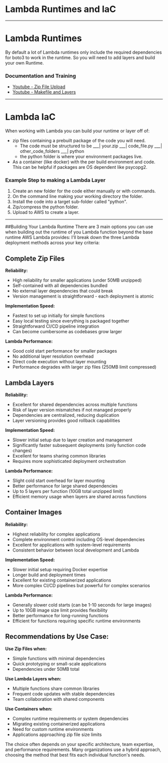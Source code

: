 # Lambda Runtimes and IaC

---
# Lambda Runtimes
By default a lot of Lambda runtimes only include the required dependencies for boto3 to work in the runtime. So you will need to add layers and build your own Runtime.

### Documentation and Training
- [Youtube - Zip File Upload](https://www.youtube.com/watch?v=iluJFDUh-ck)
- [Youtube - Makefile and Layers](https://www.youtube.com/watch?v=j3C6iYnY-1w)


---
# Lambda IaC
When working with Lambda you can build your runtime or layer off of:
- zip files containing a prebuilt package of the code you will need.
  - The code must be structured to be
    ___| your.zip
      ___| code_file.py
      ___| other_code_folders
      ___| python
  - the python folder is where your environment packages live.
- As a container (like docker) with the per build environment and code. This can be helpful if packages are OS dependent like psycopg2.

### Example Step to making a Lambda Layer
1. Create an new folder for the code either manually or with commands.
2. On the command line making your working directory the folder.
3. Install the code into a target sub-folder called "python".
4. Zip/compress the python folder.
5. Upload to AWS to create a layer.

---
##Building Your Lambda Runtime
There are 3 main options you can use when building out the runtime of you Lambda function beyond the base runtime AWS Lambda provides:
I'll break down the three Lambda deployment methods across your key criteria:

## **Complete Zip Files**

**Reliability:**
- High reliability for smaller applications (under 50MB unzipped)
- Self-contained with all dependencies bundled
- No external layer dependencies that could break
- Version management is straightforward - each deployment is atomic

**Implementation Speed:**
- Fastest to set up initially for simple functions
- Easy local testing since everything is packaged together
- Straightforward CI/CD pipeline integration
- Can become cumbersome as codebases grow larger

**Lambda Performance:**
- Good cold start performance for smaller packages
- No additional layer resolution overhead
- Direct code execution without layer mounting
- Performance degrades with larger zip files (250MB limit compressed)

## **Lambda Layers**

**Reliability:**
- Excellent for shared dependencies across multiple functions
- Risk of layer version mismatches if not managed properly
- Dependencies are centralized, reducing duplication
- Layer versioning provides good rollback capabilities

**Implementation Speed:**
- Slower initial setup due to layer creation and management
- Significantly faster subsequent deployments (only function code changes)
- Excellent for teams sharing common libraries
- Requires more sophisticated deployment orchestration

**Lambda Performance:**
- Slight cold start overhead for layer mounting
- Better performance for large shared dependencies
- Up to 5 layers per function (10GB total unzipped limit)
- Efficient memory usage when layers are shared across functions

## **Container Images**

**Reliability:**
- Highest reliability for complex applications
- Complete environment control including OS-level dependencies
- Excellent for applications with system-level requirements
- Consistent behavior between local development and Lambda

**Implementation Speed:**
- Slower initial setup requiring Docker expertise
- Longer build and deployment times
- Excellent for existing containerized applications
- More complex CI/CD pipelines but powerful for complex scenarios

**Lambda Performance:**
- Generally slower cold starts (can be 1-10 seconds for large images)
- Up to 10GB image size limit provides flexibility
- Better performance for long-running functions
- Efficient for functions requiring specific runtime environments

## **Recommendations by Use Case:**

**Use Zip Files when:**
- Simple functions with minimal dependencies
- Quick prototyping or small-scale applications
- Dependencies under 50MB total

**Use Lambda Layers when:**
- Multiple functions share common libraries
- Frequent code updates with stable dependencies
- Team collaboration with shared components

**Use Containers when:**
- Complex runtime requirements or system dependencies
- Migrating existing containerized applications
- Need for custom runtime environments
- Applications approaching zip file size limits

The choice often depends on your specific architecture, team expertise, and performance requirements. Many organizations use a hybrid approach, choosing the method that best fits each individual function's needs.
